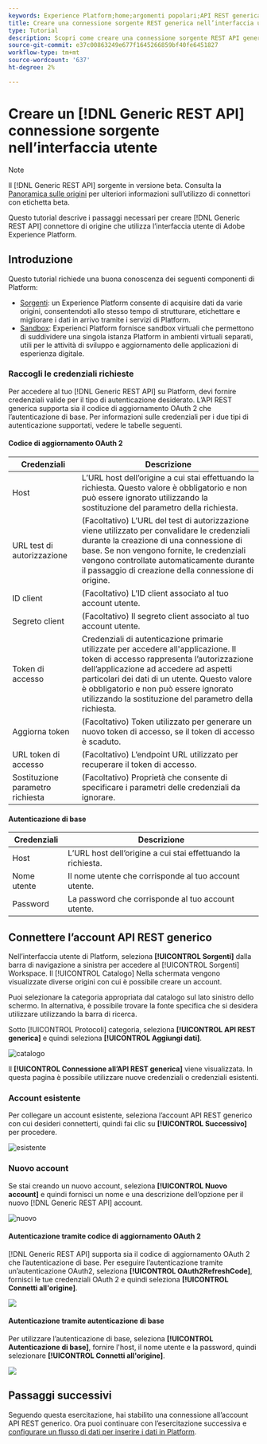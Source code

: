 ```yaml
---
keywords: Experience Platform;home;argomenti popolari;API REST generica
title: Creare una connessione sorgente REST generica nell’interfaccia utente
type: Tutorial
description: Scopri come creare una connessione sorgente REST API generica utilizzando l’interfaccia utente di Adobe Experience Platform.
source-git-commit: e37c00863249e677f1645266859bf40fe6451827
workflow-type: tm+mt
source-wordcount: '637'
ht-degree: 2%

---
```


# Creare un [!DNL Generic REST API] connessione sorgente nell’interfaccia utente

>[!NOTE]
>
> Il [!DNL Generic REST API] sorgente in versione beta. Consulta la [Panoramica sulle origini](../../../../home.md#terms-and-conditions) per ulteriori informazioni sull’utilizzo di connettori con etichetta beta.

Questo tutorial descrive i passaggi necessari per creare [!DNL Generic REST API] connettore di origine che utilizza l’interfaccia utente di Adobe Experience Platform.

## Introduzione

Questo tutorial richiede una buona conoscenza dei seguenti componenti di Platform:

* [Sorgenti](../../../../home.md): un Experience Platform consente di acquisire dati da varie origini, consentendoti allo stesso tempo di strutturare, etichettare e migliorare i dati in arrivo tramite i servizi di Platform.
* [Sandbox](../../../../../sandboxes/home.md): Experienci Platform fornisce sandbox virtuali che permettono di suddividere una singola istanza Platform in ambienti virtuali separati, utili per le attività di sviluppo e aggiornamento delle applicazioni di esperienza digitale.

### Raccogli le credenziali richieste

Per accedere al tuo [!DNL Generic REST API] su Platform, devi fornire credenziali valide per il tipo di autenticazione desiderato. L’API REST generica supporta sia il codice di aggiornamento OAuth 2 che l’autenticazione di base. Per informazioni sulle credenziali per i due tipi di autenticazione supportati, vedere le tabelle seguenti.

#### Codice di aggiornamento OAuth 2

| Credenziali | Descrizione |
| --- | --- |
| Host | L’URL host dell’origine a cui stai effettuando la richiesta. Questo valore è obbligatorio e non può essere ignorato utilizzando la sostituzione del parametro della richiesta. |
| URL test di autorizzazione | (Facoltativo) L’URL del test di autorizzazione viene utilizzato per convalidare le credenziali durante la creazione di una connessione di base. Se non vengono fornite, le credenziali vengono controllate automaticamente durante il passaggio di creazione della connessione di origine. |
| ID client | (Facoltativo) L’ID client associato al tuo account utente. |
| Segreto client | (Facoltativo) Il segreto client associato al tuo account utente. |
| Token di accesso | Credenziali di autenticazione primarie utilizzate per accedere all&#39;applicazione. Il token di accesso rappresenta l’autorizzazione dell’applicazione ad accedere ad aspetti particolari dei dati di un utente. Questo valore è obbligatorio e non può essere ignorato utilizzando la sostituzione del parametro della richiesta. |
| Aggiorna token | (Facoltativo) Token utilizzato per generare un nuovo token di accesso, se il token di accesso è scaduto. |
| URL token di accesso | (Facoltativo) L’endpoint URL utilizzato per recuperare il token di accesso. |
| Sostituzione parametro richiesta | (Facoltativo) Proprietà che consente di specificare i parametri delle credenziali da ignorare. |


#### Autenticazione di base

| Credenziali | Descrizione |
| --- | --- |
| Host | L’URL host dell’origine a cui stai effettuando la richiesta. |
| Nome utente | Il nome utente che corrisponde al tuo account utente. |
| Password | La password che corrisponde al tuo account utente. |

## Connettere l’account API REST generico

Nell’interfaccia utente di Platform, seleziona **[!UICONTROL Sorgenti]** dalla barra di navigazione a sinistra per accedere al [!UICONTROL Sorgenti] Workspace. Il [!UICONTROL Catalogo] Nella schermata vengono visualizzate diverse origini con cui è possibile creare un account.

Puoi selezionare la categoria appropriata dal catalogo sul lato sinistro dello schermo. In alternativa, è possibile trovare la fonte specifica che si desidera utilizzare utilizzando la barra di ricerca.

Sotto [!UICONTROL Protocoli] categoria, seleziona **[!UICONTROL API REST generica]** e quindi seleziona **[!UICONTROL Aggiungi dati]**.

![catalogo](../../../../images/tutorials/create/generic-rest/catalog.png)

Il **[!UICONTROL Connessione all’API REST generica]** viene visualizzata. In questa pagina è possibile utilizzare nuove credenziali o credenziali esistenti.

### Account esistente

Per collegare un account esistente, seleziona l’account API REST generico con cui desideri connetterti, quindi fai clic su **[!UICONTROL Successivo]** per procedere.

![esistente](../../../../images/tutorials/create/generic-rest/existing.png)

### Nuovo account

Se stai creando un nuovo account, seleziona **[!UICONTROL Nuovo account]** e quindi fornisci un nome e una descrizione dell’opzione per il nuovo [!DNL Generic REST API] account.

![nuovo](../../../../images/tutorials/create/generic-rest/new.png)

#### Autenticazione tramite codice di aggiornamento OAuth 2

[!DNL Generic REST API] supporta sia il codice di aggiornamento OAuth 2 che l’autenticazione di base. Per eseguire l’autenticazione tramite un’autenticazione OAuth2, seleziona **[!UICONTROL OAuth2RefreshCode]**, fornisci le tue credenziali OAuth 2 e quindi seleziona **[!UICONTROL Connetti all&#39;origine]**.

![](../../../../images/tutorials/create/generic-rest/oauth2.png)

#### Autenticazione tramite autenticazione di base

Per utilizzare l’autenticazione di base, seleziona **[!UICONTROL Autenticazione di base]**, fornire l&#39;host, il nome utente e la password, quindi selezionare **[!UICONTROL Connetti all&#39;origine]**.

![](../../../../images/tutorials/create/generic-rest/basic-authentication.png)

## Passaggi successivi

Seguendo questa esercitazione, hai stabilito una connessione all’account API REST generico. Ora puoi continuare con l’esercitazione successiva e [configurare un flusso di dati per inserire i dati in Platform](../../dataflow/protocols.md).
